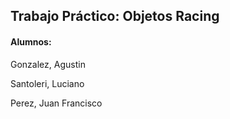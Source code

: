## Trabajo Práctico: Objetos Racing


#### Alumnos:

Gonzalez, Agustin

Santoleri, Luciano

Perez, Juan Francisco



